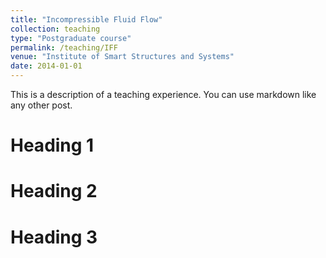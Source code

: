 ```yaml
---
title: "Incompressible Fluid Flow"
collection: teaching
type: "Postgraduate course"
permalink: /teaching/IFF
venue: "Institute of Smart Structures and Systems"
date: 2014-01-01
---
```


This is a description of a teaching experience. You can use markdown like any other post.

Heading 1
======

Heading 2
======

Heading 3
======

